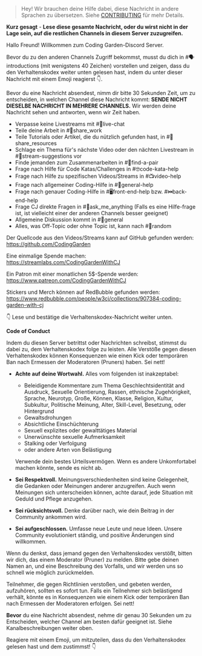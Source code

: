 >Hey! Wir brauchen deine Hilfe dabei, diese Nachricht in andere Sprachen zu übersetzen. Siehe [CONTRIBUTING](./CONTRIBUTING.md) für mehr Details.

**Kurz gesagt** - **Lese diese gesamte Nachricht, oder du wirst nicht in der Lage sein, auf die restlichen Channels in diesem Server zuzugreifen.**

Hallo Freund! Willkommen zum Coding Garden-Discord Server.

Bevor du zu den anderen Channels Zugriff bekommst, musst du dich in #🗣introductions (mit wenigstens 40 Zeichen) vorstellen und zeigen, dass du den Verhaltenskodex weiter unten gelesen hast, indem du unter dieser Nachricht mit einem Emoji reagierst 👇.

Bevor du eine Nachricht absendest, nimm dir bitte 30 Sekunden Zeit, um zu entscheiden, in welchen Channel diese Nachricht kommt:
**SENDE NICHT DIESELBE NACHRICHT IN MEHRERE CHANNELS.** Wir werden deine Nachricht sehen und antworten, wenn wir Zeit haben.

* Verpasse keine Livestreams mit #🔴live-chat 
* Teile deine Arbeit in #🎨share_work 
* Teile Tutorials oder Artikel, die du nützlich gefunden hast, in #📖share_resources 
* Schlage ein Thema für's nächste Video oder den nächten Livestream in #💭stream-suggestions vor 
* Finde jemanden zum Zusammenarbeiten in #👫find-a-pair 
* Frage nach Hilfe für Code Katas/Challenges in #🤓code-kata-help 
* Frage nach Hilfe zu spezifischen Videos/Streams in #📺video-help 
* Frage nach allgemeiner Coding-Hilfe in #🌈general-help 
* Frage nach genauer Coding-Hilfe in #🖥front-end-help bzw. #⏮back-end-help 
* Frage CJ direkte Fragen in #🤔ask_me_anything (Falls es eine Hilfe-frage ist, ist vielleicht einer der anderen Channels besser geeignet)
* Allgemeine Diskussion kommt in #💬general  
* Alles, was Off-Topic oder ohne Topic ist, kann nach #🎲random 

Der Quellcode aus den Videos/Streams kann auf GitHub gefunden werden: <https://github.com/CodingGarden>

Eine einmalige Spende machen: <https://streamlabs.com/CodingGardenWithCJ>

Ein Patron mit einer monatlichen 5$-Spende werden: <https://www.patreon.com/CodingGardenWithCJ>

Stickers und Merch können auf RedBubble gefunden werden: <https://www.redbubble.com/people/w3cj/collections/907384-coding-garden-with-cj>

👇 Lese und bestätige die Verhaltenskodex-Nachricht weiter unten.

**Code of Conduct**

Indem du diesen Server betrittst oder Nachrichten schreibst, stimmst du dabei zu, dem Verhaltenskodex folge zu leisten. Alle Verstöße gegen diesen Verhaltenskodex können Konsequenzen wie einen Kick oder temporären Ban nach Ermessen der Moderatoren (Pruners) haben. Sei nett!

* **Achte auf deine Wortwahl.** Alles vom folgenden ist inakzeptabel: 
  * Beleidigende Kommentare zum Thema Geschlechtsidentität and Ausdruck, Sexuelle Orientierung, Rassen, ethnische Zugehörigkeit, Sprache, Neurotyp, Große, Können, Klasse, Religion, Kultur, Subkultur, Politische Meinung, Alter, Skill-Level, Besetzung, oder Hintergrund
  * Gewaltsdrohungen
  * Absichtliche Einschüchterung
  * Sexuell explizites oder gewalttätiges Material
  * Unerwünschte sexuelle Aufmerksamkeit
  * Stalking oder Verfolgung
  * oder andere Arten von Belästigung

  Verwende dein bestes Urteilsvermögen. Wenn es andere Unkomfortabel machen könnte, sende es nicht ab.

* **Sei Respektvoll.** Meinungsverschiedenheiten sind keine Gelegenheit, die Gedanken oder Meinungen anderer anzugreifen. Auch wenn Meinungen sich unterscheiden können, achte darauf, jede Situation mit Geduld und Pflege anzugehen. 
* **Sei rücksichtsvoll.** Denke darüber nach, wie dein Beitrag in der Community ankommen wird. 
* **Sei aufgeschlossen.** Umfasse neue Leute und neue Ideen. Unsere Community evolutioniert ständig, und positive Änderungen sind willkommen.

Wenn du denkst, dass jemand gegen den Verhaltenskodex verstößt, bitten wir dich, das einem Moderator (Pruner) zu melden. Bitte gebe deinen Namen an, und eine Beschreibung des Vorfalls, und wir werden uns so schnell wie möglich zurückmelden.

Teilnehmer, die gegen Richtlinien verstoßen, und gebeten werden, aufzuhören, sollten es sofort tun. Falls ein Teilnehmer sich belästigend verhält, könnte es in Konsequenzen wie einem Kick oder temporären Ban nach Ermessen der Moderatoren erfolgen. Sei nett!

**Bevor** du eine Nachricht absendest, nehme dir genau 30 Sekunden um zu Entscheiden, welcher Channel am besten dafür geeignet ist. Siehe Kanalbeschreibungen weiter oben.

Reagiere mit einem Emoji, um mitzuteilen, dass du den Verhaltenskodex gelesen hast und dem zustimmst! 👇
